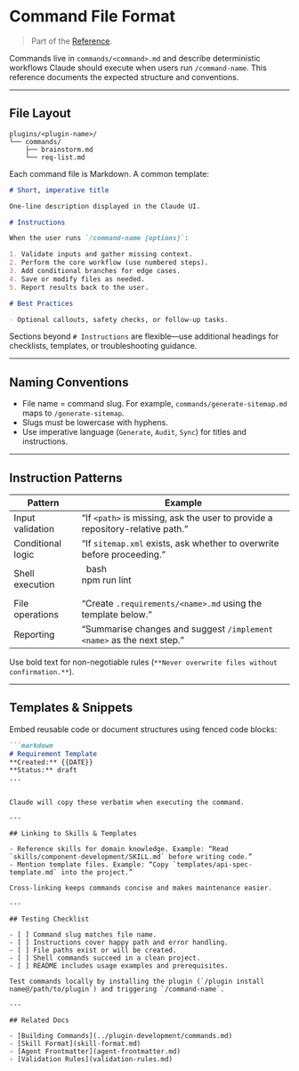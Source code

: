 # Command File Format
> Part of the [Reference](index.md).

Commands live in `commands/<command>.md` and describe deterministic workflows Claude should execute when users run `/command-name`. This reference documents the expected structure and conventions.

---

## File Layout

```
plugins/<plugin-name>/
└── commands/
    ├── brainstorm.md
    └── req-list.md
```

Each command file is Markdown. A common template:

```markdown
# Short, imperative title

One-line description displayed in the Claude UI.

# Instructions

When the user runs `/command-name [options]`:

1. Validate inputs and gather missing context.
2. Perform the core workflow (use numbered steps).
3. Add conditional branches for edge cases.
4. Save or modify files as needed.
5. Report results back to the user.

# Best Practices

- Optional callouts, safety checks, or follow-up tasks.
```

Sections beyond `# Instructions` are flexible—use additional headings for checklists, templates, or troubleshooting guidance.

---

## Naming Conventions

- File name = command slug. For example, `commands/generate-sitemap.md` maps to `/generate-sitemap`.
- Slugs must be lowercase with hyphens.
- Use imperative language (`Generate`, `Audit`, `Sync`) for titles and instructions.

---

## Instruction Patterns

| Pattern | Example |
|---------|---------|
| Input validation | “If `<path>` is missing, ask the user to provide a repository-relative path.” |
| Conditional logic | “If `sitemap.xml` exists, ask whether to overwrite before proceeding.” |
| Shell execution | ``` ```bash<br/>npm run lint<br/>``` ``` |
| File operations | “Create `.requirements/<name>.md` using the template below.” |
| Reporting | “Summarise changes and suggest `/implement <name>` as the next step.” |

Use bold text for non-negotiable rules (`**Never overwrite files without confirmation.**`).

---

## Templates & Snippets

Embed reusable code or document structures using fenced code blocks:

```markdown
```markdown
# Requirement Template
**Created:** {{DATE}}
**Status:** draft
...
```
```

Claude will copy these verbatim when executing the command.

---

## Linking to Skills & Templates

- Reference skills for domain knowledge. Example: “Read `skills/component-development/SKILL.md` before writing code.”
- Mention template files. Example: “Copy `templates/api-spec-template.md` into the project.”

Cross-linking keeps commands concise and makes maintenance easier.

---

## Testing Checklist

- [ ] Command slug matches file name.
- [ ] Instructions cover happy path and error handling.
- [ ] File paths exist or will be created.
- [ ] Shell commands succeed in a clean project.
- [ ] README includes usage examples and prerequisites.

Test commands locally by installing the plugin (`/plugin install name@/path/to/plugin`) and triggering `/command-name`.

---

## Related Docs

- [Building Commands](../plugin-development/commands.md)
- [Skill Format](skill-format.md)
- [Agent Frontmatter](agent-frontmatter.md)
- [Validation Rules](validation-rules.md)

